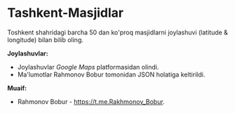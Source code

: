 # Tashkent-Masjidlar
 Toshkent shahridagi barcha 50 dan ko'proq masjidlarni joylashuvi (latitude & longitude) bilan bilib oling.

**Joylashuvlar:**
- Joylashuvlar _Google Maps_ platformasidan olindi.
- Ma'lumotlar Rahmonov Bobur tomonidan JSON holatiga keltirildi.

**Muaif:**
- Rahmonov Bobur - https://t.me.Rakhmonov_Bobur.
